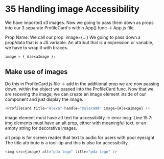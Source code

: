 # 35 Handling image Accessibility

We have imported x3 images. Now we going to pass them down as props into our 3 separate ProfileCard's within App() func -> App.js file.

Prop Name:
We call our prop: image={...}
We going to pass down a prop/data that is a JS variable. An attribut that is a expression or variable, we have to wrap it with braces.

```js
image = { AlexaImage };
```

## Make use of images

Do this in ProfileCard.js file -> add in the additional prop we are now passing down, within the object we passed into the ProfileCard func. Now that we are receving the image, we can create an image element inside of our component and just display the image.

```js
<ProfileCard title="Alexa" handle="@alexa99" image={AlexaImage} />
```

image element must have alt text for accessibility -> error msg: Line 15:7: img elements must have an alt prop, either with meaningful text, or an empty string for decorative images.

alt prop is for screen reader that text to audio for users with poor eyesight.
The title attribute is a tool-tip and this is also for accessibility.

```js
<img src={image} alt="pda logo" title="pda logo" />
```
